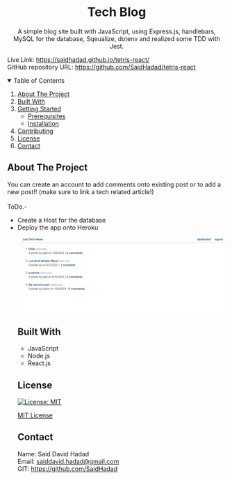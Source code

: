 <!-- PROJECT TITE -->
  <h1 align="center">Tech Blog</h1>
  
  <!-- DESCRIPTION -->
  <p align="center">
  A simple blog site built with JavaScript, using Express.js, handlebars, MySQL for the database, Sqeualize, dotenv and realized some TDD with Jest.

  <!-- DEPLOYED LINK -->
  Live Link: https://saidhadad.github.io/tetris-react/
  <br>
  GitHub repository URL: https://github.com/SaidHadad/tetris-react

  <!-- TABLE OF CONTENTS -->
  <details open="open">
  <summary>Table of Contents</summary>
  <ol>
  <li><a href="#about-the-project">About The Project</a></li>
  <li><a href="#built-with">Built With</a></li>
  <li>
    <a href="#getting-started">Getting Started</a>
    <ul>
    <li><a href="#prerequisites">Prerequisites</a></li>
    <li><a href="#installation">Installation</a></li>
    </ul>
    </li>
  <li><a href="#contributing">Contributing</a></li>
  <li><a href="#license">License</a></li>
  <li><a href="#contact">Contact</a></li>
  </ol>
  </details>
  
  
  <!-- ABOUT THE PROJECT -->
  ## About The Project

  You can create an account to add comments onto existing post or to add a new post!! (make sure to link a tech related article!)
  <br>
  <br>
  ToDo.- 
  <ul>
   <li>Create a Host for the database</li>
   <li>Deploy the app onto Heroku</li>

![Tetris](./Capture.JPG) <br>

  ## Built With

  * JavaScript
  * Node.js
  * React.js
  
  <!-- LICENSE -->
  
  ## License

 [![License: MIT](https://img.shields.io/badge/License-MIT-yellow.svg)](https://opensource.org/licenses/MIT)

[MIT License](https://choosealicense.com/licenses/mit/)  
  
  <!-- CONTACT -->
  
  ## Contact
  Name: Said David Hadad <br>
  Email: saiddavid.hadad@gmail.com <br>
  GIT: https://github.com/SaidHadad <br>